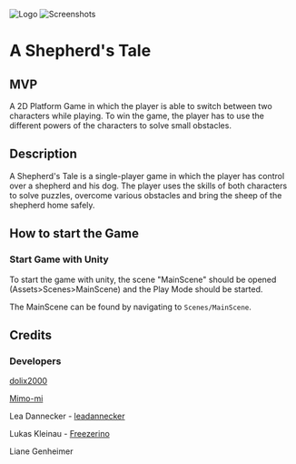 ![Logo](Assets/Art/ShepherdsTaleLogo-04.png)
![Screenshots](Assets/Resources/UI/Images/ScreenshotsCollage.png)
# A Shepherd's Tale

## MVP
A 2D Platform Game in which the player is able to switch between two characters while playing. To win the game, the player has to use the different powers of the characters to solve small obstacles.

## Description
A Shepherd's Tale is a single-player game in which the player has control over a shepherd and his dog. The player uses the skills of both characters to solve puzzles, overcome various obstacles and bring the sheep of the shepherd home safely.

## How to start the Game

### Start Game with Unity

To start the game with unity, the scene "MainScene" should be opened (Assets>Scenes>MainScene) and the Play Mode should be started.

The MainScene can be found by navigating to `Scenes/MainScene`.

## Credits 

### Developers

[dolix2000](https://github.com/dolix2000)

[Mimo-mi](https://github.com/Mimo-mi)

Lea Dannecker - [leadannecker](https://github.com/leadannecker)

Lukas Kleinau - [Freezerino](https://github.com/Freezerino)

Liane Genheimer
